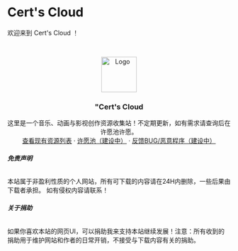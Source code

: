 # Cert's Cloud

欢迎来到 Cert's Cloud ！


<br />

<p align="center">
  <a href="https://github.com/shaojintian/Best_README_template/">
    <img src="images/logo.png" alt="Logo" width="80" height="80">
  </a>

  <h3 align="center">"Cert's Cloud</h3>
  <p align="center">
    这里是一个音乐、动画与影视创作资源收集站！不定期更新，如有需求请查询后在许愿池许愿。
    <br />
    <a href="https://upawg.ca/">查看现有资源列表</a>
    ·
    <a href="https://github.com/shaojintian/Best_README_template/issues">许愿池（建设中）</a>
    ·
    <a href="https://github.com/shaojintian/Best_README_template/issues">反馈BUG/恶意程序（建设中）</a>
  </p>

</p>

###### **免责声明**

本站属于非盈利性质的个人网站，所有可下载的内容请在24H内删除，一些后果由下载者承担。
如有侵权内容请联系！

###### **关于捐助**
如果你喜欢本站的网页UI，可以捐助我来支持本站继续发展！注意：所有收到的捐助用于维护网站和作者的日常开销，不接受与下载内容有关的捐助。
